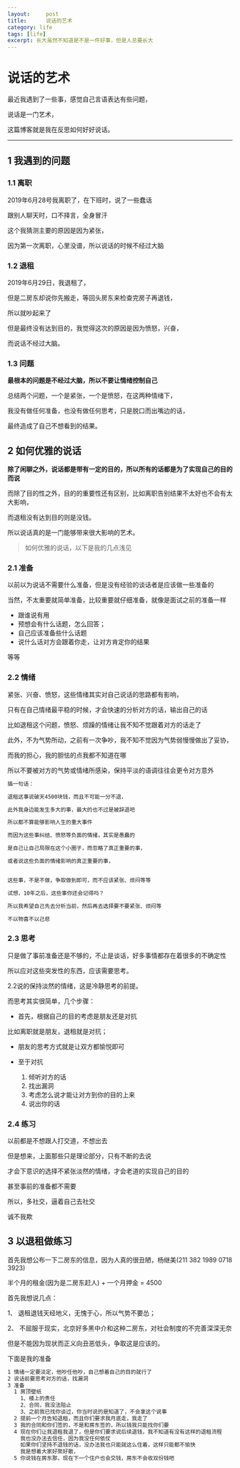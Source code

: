 ```yaml
---
layout:     post
title:      说话的艺术
category: life
tags: [life]
excerpt: 长大虽然不知道是不是一件好事，但是人总要长大
---
```


说话的艺术
=====================================

最近我遇到了一些事，感觉自己言语表达有些问题，

说话是一门艺术，

这篇博客就是我在反思如何好好说话。

-----------------------------------------

1 我遇到的问题
----------------------------------------

### 1.1 离职

2019年6月28号我离职了，在下班时，说了一些蠢话

跟别人聊天时，口不择言，全身冒汗

这个我猜测主要的原因是因为紧张，

因为第一次离职，心里没谱，所以说话的时候不经过大脑

### 1.2 退租

2019年6月29日，我退租了，

但是二房东却说你先搬走，等回头房东来检查完房子再退钱，

所以就吵起来了

但是最终没有达到目的，我觉得这次的原因是因为愤怒，兴奋，

而说话不经过大脑。

### 1.3 问题

**最根本的问题是不经过大脑，所以不要让情绪控制自己**

总结两个问题，一个是紧张，一个是愤怒，在这两种情绪下，

我没有做任何准备，也没有做任何思考，只是脱口而出嘴边的话，

最终造成了自己不想看到的结果。

2 如何优雅的说话
---------------------------------------

**除了闲聊之外，说话都是带有一定的目的，所以所有的话都是为了实现自己的目的而说**

而除了目的性之外，目的的重要性还有区别，比如离职告别结果不太好也不会有太大影响，

而退租没有达到目的则是没钱。

所以说话真的是一门能够带来很大影响的艺术。

> 如何优雅的说话，以下是我的几点浅见

### 2.1 准备

以前以为说话不需要什么准备，但是没有经验的谈话者是应该做一些准备的

当然，不太重要就简单准备，比较重要就仔细准备，就像是面试之前的准备一样

- 跟谁说有用
- 预想会有什么话题，怎么回答；
- 自己应该准备些什么话题
- 说什么话对方会跟着你走，让对方肯定你的结果

等等

### 2.2 情绪

紧张、兴奋、愤怒，这些情绪其实对自己说话的思路都有影响，

只有在自己情绪最平稳的时候，才会快速的分析对方的话，输出自己的话

比如退租这个问题，愤怒、烦躁的情绪让我不知不觉跟着对方的话走了

此外，不为气势所动，之前有一次争吵，我不知不觉因为气势弱慢慢做出了妥协，

而我的担心，我的胆怯的点我都不知道在哪

所以不要被对方的气势或情绪所感染，保持平淡的语调往往会更令对方意外

```html
插一句话：

退租这事说破天4500块钱，而且不可能一分不退，

此外我身边能发生多大的事，最大的也不过是被辞退吧

所以都不算能够影响人生的重大事件

而因为这些事纠结、愤怒等负面的情绪，其实是愚蠢的

是自己让自己局限在这个小圈子，而忽略了真正重要的事，

或者说这些负面的情绪影响的真正重要的事，


这些事，不是不做，争取做到即可，而不应该紧张、烦闷等等

试想，10年之后，这些事你还会记得吗？

所以我希望自己先去分析当前，然后再去选择要不要紧张、烦闷等

不以物喜不以己悲
```

### 2.3 思考

只是做了事前准备还是不够的，不止是谈话，好多事情都存在着很多的不确定性

所以应对这些突发性的东西，应该需要思考。

2.2说的保持淡然的情绪，这是冷静思考的前提。

而思考其实很简单，几个步骤：

- 首先，根据自己的目的考虑是朋友还是对抗

比如离职就是朋友，退租就是对抗；

- 朋友的思考方式就是让双方都愉悦即可

- 至于对抗
  1. 倾听对方的话
  2. 找出漏洞
  3. 考虑怎么说才能让对方到你的目的上来
  4. 说出你的话

### 2.4 练习

以前都是不想跟人打交道，不想出去

但是想来，上面那些只是理论部分，只有不断的去说

才会下意识的选择不紧张淡然的情绪，才会老道的实现自己的目的

甚至事前的准备都不需要

所以，多社交，逼着自己去社交

诚不我欺

3 以退租做练习
-------------------------------------------------

首先我想公布一下二房东的信息，因为人真的很丑陋，杨继美(211 382 1989 0718 3923)

半个月的租金(因为是二房东赶人) + 一个月押金 = 4500

首先我想说几点：

1、 退租退钱天经地义，无愧于心，所以气势不要怂；

2、 不屈服于现实，北京好多黑中介和这种二房东，对社会制度的不完善深深无奈

但是不能因为现状而正义向丑恶低头，争取这是应该的。

下面是我的准备

```html
1 情绪一定要淡定，他吵任他吵，自己想着自己的目的就行了
2 说话前要思考对方的话，找漏洞
3 准备
  1 房顶壁纸
    1、楼上的责任
    2、合同，我没法阻止
    3、之前我已找你谈过，你当时说的是知道了，不会拿这个说事
  2 提前一个月告知退租，而且你们要求我月底走，我走了
  3 我的合同和你们签的，不是和房东签的，所以钱我只能找你们要
  4 现在你们让我退租我退了，但是你们要求说后续退钱，我不知道有没有这样的退租流程
    我也没办法去信任，因为我没任何依仗
    如果你们坚持不退钱的话，没办法我也只能就这么住着，这样只能都不愉快
    我是想着大家好聚好散，
  5 你说钱在房东那，现在下一个住户也会交钱，房东不会收双份钱吧

```

